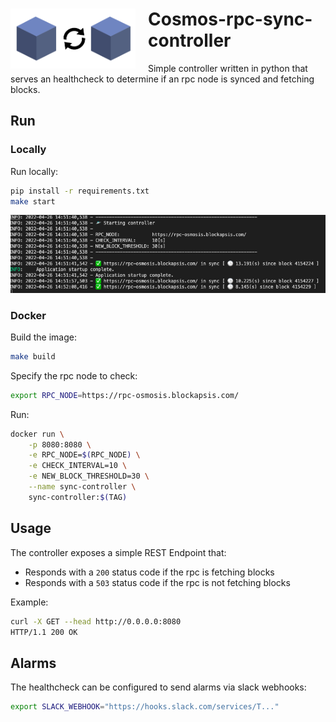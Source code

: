 <h1>
    <img src="assets/img/blocks.png" align="left" width="200" style="margin-right: 20px"/>
    Cosmos-rpc-sync-controller
</h1> 

Simple controller written in python that serves an healthcheck to determine if an rpc node is synced and fetching blocks.

## Run 

### Locally

Run locally:

```bash
pip install -r requirements.txt
make start
```

![usage](assets/img/terminal.png)

### Docker 

Build the image:

```bash
make build
```

Specify the rpc node to check:

```bash
export RPC_NODE=https://rpc-osmosis.blockapsis.com/
```

Run:

```bash
docker run \
    -p 8080:8080 \
    -e RPC_NODE=$(RPC_NODE) \
    -e CHECK_INTERVAL=10 \
    -e NEW_BLOCK_THRESHOLD=30 \
    --name sync-controller \
    sync-controller:$(TAG) 
```

## Usage

The controller exposes a simple REST Endpoint that:

- Responds with a `200` status code if the rpc is fetching blocks
- Responds with a `503` status code if the rpc is not fetching blocks

Example:

```bash
curl -X GET --head http://0.0.0.0:8080 
HTTP/1.1 200 OK
```

## Alarms

The healthcheck can be configured to send alarms via slack webhooks:

```bash
export SLACK_WEBHOOK="https://hooks.slack.com/services/T..."
```